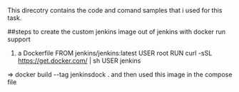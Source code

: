This direcotry contains the code and comand samples that i used for this task.

##steps to create the custom jenkins image out of jenkins with docker run support
1. a Dockerfile
FROM jenkins/jenkins:latest
USER root
RUN curl -sSL https://get.docker.com/ | sh
USER jenkins

=> docker build --tag jenkinsdock .
and then used this image in the compose file

